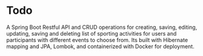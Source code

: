 # Todo
A Spring Boot Restful API and CRUD operations for creating, saving, editing, updating, saving and deleting  list of sporting activities for users and participants with different events to choose from. Its built with Hibernate mapping and JPA, Lombok, and containerized with Docker for deployment. 
